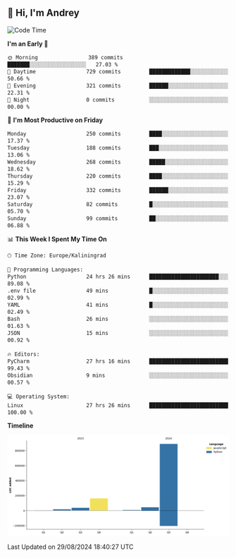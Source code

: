 ## 👋 Hi, I'm Andrey

<!--START_SECTION:waka-->
![Code Time](http://img.shields.io/badge/Code%20Time-374%20hrs%2057%20mins-blue)

**I'm an Early 🐤** 

```text
🌞 Morning                389 commits         ███████░░░░░░░░░░░░░░░░░░   27.03 % 
🌆 Daytime                729 commits         █████████████░░░░░░░░░░░░   50.66 % 
🌃 Evening                321 commits         ██████░░░░░░░░░░░░░░░░░░░   22.31 % 
🌙 Night                  0 commits           ░░░░░░░░░░░░░░░░░░░░░░░░░   00.00 % 
```
📅 **I'm Most Productive on Friday** 

```text
Monday                   250 commits         ████░░░░░░░░░░░░░░░░░░░░░   17.37 % 
Tuesday                  188 commits         ███░░░░░░░░░░░░░░░░░░░░░░   13.06 % 
Wednesday                268 commits         █████░░░░░░░░░░░░░░░░░░░░   18.62 % 
Thursday                 220 commits         ████░░░░░░░░░░░░░░░░░░░░░   15.29 % 
Friday                   332 commits         ██████░░░░░░░░░░░░░░░░░░░   23.07 % 
Saturday                 82 commits          █░░░░░░░░░░░░░░░░░░░░░░░░   05.70 % 
Sunday                   99 commits          ██░░░░░░░░░░░░░░░░░░░░░░░   06.88 % 
```


📊 **This Week I Spent My Time On** 

```text
🕑︎ Time Zone: Europe/Kaliningrad

💬 Programming Languages: 
Python                   24 hrs 26 mins      ██████████████████████░░░   89.08 % 
.env file                49 mins             █░░░░░░░░░░░░░░░░░░░░░░░░   02.99 % 
YAML                     41 mins             █░░░░░░░░░░░░░░░░░░░░░░░░   02.49 % 
Bash                     26 mins             ░░░░░░░░░░░░░░░░░░░░░░░░░   01.63 % 
JSON                     15 mins             ░░░░░░░░░░░░░░░░░░░░░░░░░   00.92 % 

🔥 Editors: 
PyCharm                  27 hrs 16 mins      █████████████████████████   99.43 % 
Obsidian                 9 mins              ░░░░░░░░░░░░░░░░░░░░░░░░░   00.57 % 

💻 Operating System: 
Linux                    27 hrs 26 mins      █████████████████████████   100.00 % 
```

**Timeline**

![Lines of Code chart](https://raw.githubusercontent.com/Mist3s/Mist3s/main/assets/bar_graph.png)


 Last Updated on 29/08/2024 18:40:27 UTC
<!--END_SECTION:waka-->

